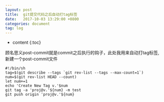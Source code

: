```yaml
---
layout: post
title:  git提交代码之后自动打tag标签
date:   2017-10-03 13:29:00 +0800
categories: document
tag: log
---
```


* content
{:toc}


顾名思义post-commit就是commit之后执行的钩子，此处我用来自动打tag标签,新建一个post-commit文件


```git
#!/bin/sh
tag=$(git describe --tags `git rev-list --tags --max-count=1`)
num=$(git rev-list HEAD --count)
let num+=1
echo 'Create New Tag v.'$num
git tag -a 'proj@v.'${num} -m test
git push origin 'proj@v.'${num}
```
